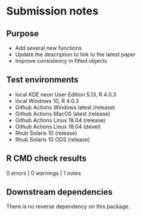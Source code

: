 # Submission notes

## Purpose

- Add several new functions
- Update the description to link to the latest paper
- Improve consistency in fitted objects

## Test environments

* local KDE neon User Edition 5.13, R 4.0.3
* local Windows 10, R 4.0.3
* Github Actions Windows latest (release)
* Github Actions MacOS latest (release)
* Github Actions Linux 18.04 (release)
* Github Actions Linux 18.04 (devel)
* Rhub Solaris 10 (release)
* Rhub Solaris 10 ODS (release)

## R CMD check results

0 errors | 0 warnings | 1 notes

## Downstream dependencies

There is no reverse dependency on this package.
